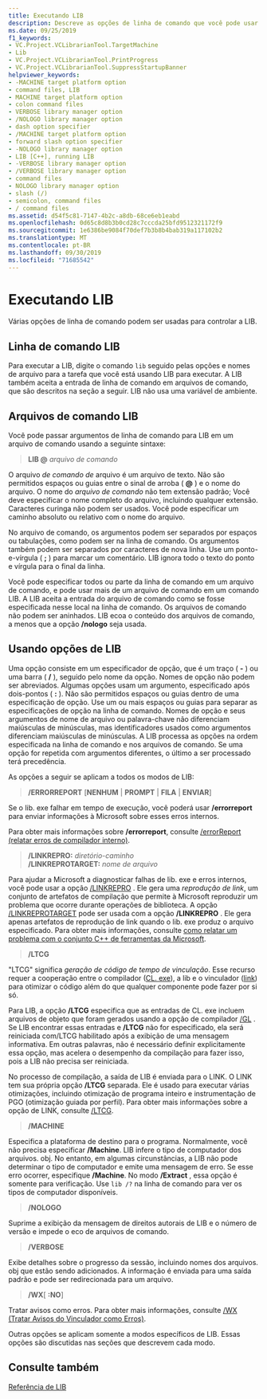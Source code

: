 ```yaml
---
title: Executando LIB
description: Descreve as opções de linha de comando que você pode usar com o lib. exe.
ms.date: 09/25/2019
f1_keywords:
- VC.Project.VCLibrarianTool.TargetMachine
- Lib
- VC.Project.VCLibrarianTool.PrintProgress
- VC.Project.VCLibrarianTool.SuppressStartupBanner
helpviewer_keywords:
- -MACHINE target platform option
- command files, LIB
- MACHINE target platform option
- colon command files
- VERBOSE library manager option
- /NOLOGO library manager option
- dash option specifier
- /MACHINE target platform option
- forward slash option specifier
- -NOLOGO library manager option
- LIB [C++], running LIB
- -VERBOSE library manager option
- /VERBOSE library manager option
- command files
- NOLOGO library manager option
- slash (/)
- semicolon, command files
- / command files
ms.assetid: d54f5c81-7147-4b2c-a8db-68ce6eb1eabd
ms.openlocfilehash: 0d65c8d8b3b0cd28c7cccda25bfd9512321172f9
ms.sourcegitcommit: 1e6386be9084f70def7b3b8b4bab319a117102b2
ms.translationtype: MT
ms.contentlocale: pt-BR
ms.lasthandoff: 09/30/2019
ms.locfileid: "71685542"
---
```

# <a name="running-lib"></a>Executando LIB

Várias opções de linha de comando podem ser usadas para controlar a LIB.

## <a name="lib-command-line"></a>Linha de comando LIB

Para executar a LIB, digite o comando `lib` seguido pelas opções e nomes de arquivo para a tarefa que você está usando LIB para executar. A LIB também aceita a entrada de linha de comando em arquivos de comando, que são descritos na seção a seguir. LIB não usa uma variável de ambiente.

## <a name="lib-command-files"></a>Arquivos de comando LIB

Você pode passar argumentos de linha de comando para LIB em um arquivo de comando usando a seguinte sintaxe:

> **LIB \@** <em>arquivo de comando</em>

O arquivo *de comando de* arquivo é um arquivo de texto. Não são permitidos espaços ou guias entre o sinal de arroba ( **\@** ) e o nome do arquivo. O nome do *arquivo de comando* não tem extensão padrão; Você deve especificar o nome completo do arquivo, incluindo qualquer extensão. Caracteres curinga não podem ser usados. Você pode especificar um caminho absoluto ou relativo com o nome do arquivo.

No arquivo de comando, os argumentos podem ser separados por espaços ou tabulações, como podem ser na linha de comando. Os argumentos também podem ser separados por caracteres de nova linha. Use um ponto-e-vírgula ( **;** ) para marcar um comentário. LIB ignora todo o texto do ponto e vírgula para o final da linha.

Você pode especificar todos ou parte da linha de comando em um arquivo de comando, e pode usar mais de um arquivo de comando em um comando LIB. A LIB aceita a entrada do arquivo de comando como se fosse especificada nesse local na linha de comando. Os arquivos de comando não podem ser aninhados. LIB ecoa o conteúdo dos arquivos de comando, a menos que a opção **/nologo** seja usada.

## <a name="using-lib-options"></a>Usando opções de LIB

Uma opção consiste em um especificador de opção, que é um traço ( **-** ) ou uma barra ( **/** ), seguido pelo nome da opção. Nomes de opção não podem ser abreviados. Algumas opções usam um argumento, especificado após dois-pontos ( **:** ). Não são permitidos espaços ou guias dentro de uma especificação de opção. Use um ou mais espaços ou guias para separar as especificações de opção na linha de comando. Nomes de opção e seus argumentos de nome de arquivo ou palavra-chave não diferenciam maiúsculas de minúsculas, mas identificadores usados como argumentos diferenciam maiúsculas de minúsculas. A LIB processa as opções na ordem especificada na linha de comando e nos arquivos de comando. Se uma opção for repetida com argumentos diferentes, o último a ser processado terá precedência.

As opções a seguir se aplicam a todos os modos de LIB:

> **/ERRORREPORT** \[**NENHUM** &#124; **PROMPT** &#124; **FILA** &#124; **ENVIAR**]

Se o lib. exe falhar em tempo de execução, você poderá usar **/errorreport** para enviar informações à Microsoft sobre esses erros internos.

Para obter mais informações sobre **/errorreport**, consulte [/errorReport (relatar erros de compilador interno)](errorreport-report-internal-compiler-errors.md).

> **/LINKREPRO:** _diretório-caminho_ \
> **/LINKREPROTARGET:** _nome de arquivo_

Para ajudar a Microsoft a diagnosticar falhas de lib. exe e erros internos, você pode usar a opção [/LINKREPRO](linkrepro.md) . Ele gera uma *reprodução de link*, um conjunto de artefatos de compilação que permite à Microsoft reproduzir um problema que ocorre durante operações de biblioteca. A opção [/LINKREPROTARGET](linkreprotarget.md) pode ser usada com a opção **/LINKREPRO** . Ele gera apenas artefatos de reprodução de link quando o lib. exe produz o arquivo especificado. Para obter mais informações, consulte [como relatar um problema com o conjunto C++ de ferramentas da Microsoft](../../overview/how-to-report-a-problem-with-the-visual-cpp-toolset.md).

> **/LTCG**

"LTCG" significa *geração de código de tempo de vinculação*. Esse recurso requer a cooperação entre o compilador ([CL. exe](compiler-options.md)), a lib e o vinculador ([link](linker-options.md)) para otimizar o código além do que qualquer componente pode fazer por si só.

Para LIB, a opção **/LTCG** especifica que as entradas de CL. exe incluem arquivos de objeto que foram gerados usando a opção de compilador [/GL](gl-whole-program-optimization.md) . Se LIB encontrar essas entradas e **/LTCG** não for especificado, ela será reiniciada com/LTCG habilitado após a exibição de uma mensagem informativa. Em outras palavras, não é necessário definir explicitamente essa opção, mas acelera o desempenho da compilação para fazer isso, pois a LIB não precisa ser reiniciada.

No processo de compilação, a saída de LIB é enviada para o LINK. O LINK tem sua própria opção **/LTCG** separada. Ele é usado para executar várias otimizações, incluindo otimização de programa inteiro e instrumentação de PGO (otimização guiada por perfil). Para obter mais informações sobre a opção de LINK, consulte [/LTCG](ltcg-link-time-code-generation.md).

> **/MACHINE**

Especifica a plataforma de destino para o programa. Normalmente, você não precisa especificar **/Machine**. LIB infere o tipo de computador dos arquivos. obj. No entanto, em algumas circunstâncias, a LIB não pode determinar o tipo de computador e emite uma mensagem de erro. Se esse erro ocorrer, especifique **/Machine**. No modo **/Extract** , essa opção é somente para verificação. Use `lib /?` na linha de comando para ver os tipos de computador disponíveis.

> **/NOLOGO**

Suprime a exibição da mensagem de direitos autorais de LIB e o número de versão e impede o eco de arquivos de comando.

> **/VERBOSE**

Exibe detalhes sobre o progresso da sessão, incluindo nomes dos arquivos. obj que estão sendo adicionados. A informação é enviada para uma saída padrão e pode ser redirecionada para um arquivo.

> **/WX**[ **:NO**]

Tratar avisos como erros. Para obter mais informações, consulte [/WX (Tratar Avisos do Vinculador como Erros)](wx-treat-linker-warnings-as-errors.md).

Outras opções se aplicam somente a modos específicos de LIB. Essas opções são discutidas nas seções que descrevem cada modo.

## <a name="see-also"></a>Consulte também

[Referência de LIB](lib-reference.md)
